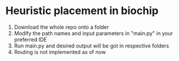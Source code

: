 # Heuristic placement in biochip

1.  Download the whole repo onto a folder <br/>
2.  Modify the path names and input parameters in "main.py" in your preferred IDE <br/>
3.  Run main.py and desired output will be got in respective folders <br/>
4.  Routing is not implemented as of now
